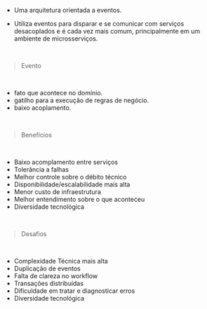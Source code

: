 - Uma arquitetura orientada a eventos. 

- Utiliza eventos para disparar e se comunicar com serviços desacoplados e é cada vez mais comum, principalmente em um ambiente de microsserviços.

<br>

> Evento

<br>

  -  fato que acontece no domínio. 
  -  gatilho para a execução de regras de negócio.
  -  baixo acoplamento.

<br>

> Benefícios

<br>

- Baixo acomplamento entre serviços
- Tolerância a falhas
- Melhor controle sobre o débito técnico
- Disponibilidade/escalabilidade mais alta
- Menor custo de infraestrutura
- Melhor entendimento sobre o que aconteceu
- Diversidade tecnológica

<br>

> Desafios

<br>

- Complexidade Técnica mais alta
- Duplicação de eventos
- Falta de clareza no workflow
- Transações distribuídas
- Dificuldade em tratar e diagnosticar erros
- Diversidade tecnológica